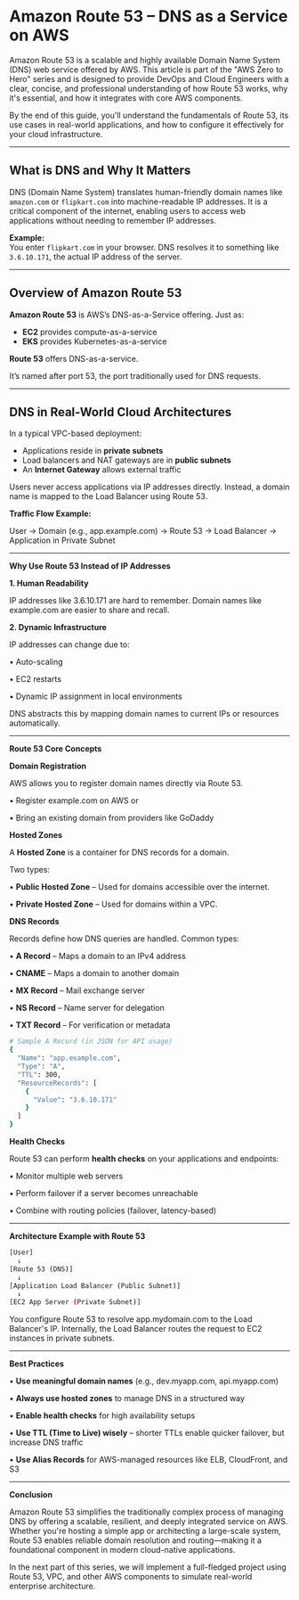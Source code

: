 # Amazon Route 53 – DNS as a Service on AWS

Amazon Route 53 is a scalable and highly available Domain Name System (DNS) web service offered by AWS. This article is part of the "AWS Zero to Hero" series and is designed to provide DevOps and Cloud Engineers with a clear, concise, and professional understanding of how Route 53 works, why it's essential, and how it integrates with core AWS components.

By the end of this guide, you'll understand the fundamentals of Route 53, its use cases in real-world applications, and how to configure it effectively for your cloud infrastructure.

---

## What is DNS and Why It Matters

DNS (Domain Name System) translates human-friendly domain names like `amazon.com` or `flipkart.com` into machine-readable IP addresses. It is a critical component of the internet, enabling users to access web applications without needing to remember IP addresses.

**Example:**  
You enter `flipkart.com` in your browser. DNS resolves it to something like `3.6.10.171`, the actual IP address of the server.

---

## Overview of Amazon Route 53

**Amazon Route 53** is AWS’s DNS-as-a-Service offering. Just as:
- **EC2** provides compute-as-a-service
- **EKS** provides Kubernetes-as-a-service

**Route 53** offers DNS-as-a-service.

It’s named after port 53, the port traditionally used for DNS requests.

---

## DNS in Real-World Cloud Architectures

In a typical VPC-based deployment:
- Applications reside in **private subnets**
- Load balancers and NAT gateways are in **public subnets**
- An **Internet Gateway** allows external traffic

Users never access applications via IP addresses directly. Instead, a domain name is mapped to the Load Balancer using Route 53.

**Traffic Flow Example:**

User -> Domain (e.g., app.example.com) 
     -> Route 53 
     -> Load Balancer 
     -> Application in Private Subnet

---

**Why Use Route 53 Instead of IP Addresses**

**1. Human Readability**

IP addresses like 3.6.10.171 are hard to remember. Domain names like example.com are easier to share and recall.

**2. Dynamic Infrastructure**

IP addresses can change due to:

•	Auto-scaling

•	EC2 restarts

•	Dynamic IP assignment in local environments

DNS abstracts this by mapping domain names to current IPs or resources automatically.

---

**Route 53 Core Concepts**

**Domain Registration**

AWS allows you to register domain names directly via Route 53.

•	Register example.com on AWS or

•	Bring an existing domain from providers like GoDaddy

**Hosted Zones**

A **Hosted Zone** is a container for DNS records for a domain.

Two types:

•	**Public Hosted Zone** – Used for domains accessible over the internet.

•	**Private Hosted Zone** – Used for domains within a VPC.

**DNS Records**

Records define how DNS queries are handled. Common types:

•	**A Record** – Maps a domain to an IPv4 address

•	**CNAME** – Maps a domain to another domain

•	**MX Record** – Mail exchange server

•	**NS Record** – Name server for delegation

•	**TXT Record** – For verification or metadata

```sh
# Sample A Record (in JSON for API usage)
{
  "Name": "app.example.com",
  "Type": "A",
  "TTL": 300,
  "ResourceRecords": [
    {
      "Value": "3.6.10.171"
    }
  ]
}
```

**Health Checks**

Route 53 can perform **health checks** on your applications and endpoints:

•	Monitor multiple web servers

•	Perform failover if a server becomes unreachable

•	Combine with routing policies (failover, latency-based)

---

**Architecture Example with Route 53**

```sh
[User] 
  ↓
[Route 53 (DNS)]
  ↓
[Application Load Balancer (Public Subnet)]
  ↓
[EC2 App Server (Private Subnet)]
```

You configure Route 53 to resolve app.mydomain.com to the Load Balancer's IP. Internally, the Load Balancer routes the request to EC2 instances in private subnets.

---

**Best Practices**

•	**Use meaningful domain names** (e.g., dev.myapp.com, api.myapp.com)

•	**Always use hosted zones** to manage DNS in a structured way

•	**Enable health checks** for high availability setups

•	**Use TTL (Time to Live) wisely** – shorter TTLs enable quicker failover, but increase DNS traffic

•	**Use Alias Records** for AWS-managed resources like ELB, CloudFront, and S3

---

**Conclusion**

Amazon Route 53 simplifies the traditionally complex process of managing DNS by offering a scalable, resilient, and deeply integrated service on AWS. Whether you're hosting a simple app or architecting a large-scale system, Route 53 enables reliable domain resolution and routing—making it a foundational component in modern cloud-native applications.

In the next part of this series, we will implement a full-fledged project using Route 53, VPC, and other AWS components to simulate real-world enterprise architecture.
